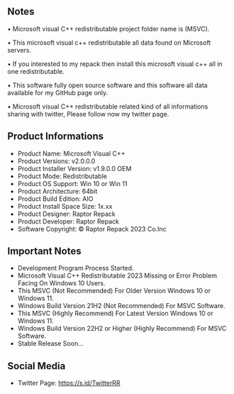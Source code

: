 Notes
-----

• Microsoft visual C++ redistributable project folder name  is (MSVC).

• This microsoft visual c++ redistributable all data found on Microsoft servers.

• If you interested to my repack then install this microsoft visual c++ all in one redistributable.

• This software fully open source software and this software all data available for my GitHub page only.

• 
Microsoft visual C++ redistributable related kind of all informations sharing with twitter, Please follow now my twitter page.

Product Informations
--------------------
- Product Name: Microsoft Visual C++
- Product Versions: v2.0.0.0
- Product Installer Version: v1.9.0.0 OEM
- Product Mode: Redistributable
- Product OS Support: Win 10 or Win 11
- Product Architecture: 64bit
- Product Build Edition: AIO
- Product Install Space Size: 1x.xx
- Product Designer: Raptor Repack
- Product Developer: Raptor Repack
- Software Copyright: © Raptor Repack 2023 Co.Inc

Important Notes
---------------
- Development Program Process Started.
- Microsoft Visual C++ Redistributable 2023 Missing or Error Problem Facing On Windows 10 Users.
- This MSVC (Not Recommended) For Older Version Windows 10 or Windows 11.
- Windows Build Version 21H2 (Not Recommended) For MSVC Software.
- This MSVC (Highly Recommend) For Latest Version Windows 10 or Windows 11.
- Windows Build Version 22H2 or Higher (Highly Recommend) For MSVC Software.
- Stable Release Soon...

Social Media
------------
- Twitter Page: https://s.id/TwitterRR
